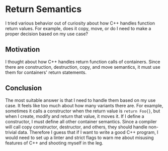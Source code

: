 # Return Semantics

I tried various behavior out of curiosity about how C++ handles function return values. For example, does it copy, move, or do I need to make a proper decision based on my use case?

## Motivation

I thought about how C++ handles return function calls of containers. Since there are construction, destruction, copy, and move semantics, it must use them for containers' return statements.

## Conclusion

The most suitable answer is that I need to handle them based on my use case. It feels like too much about how many variants there are. For example, sometimes it calls a constructor when the return value is `return Foo{}`, but when I create, modify and return that value, it moves it. If I define a constructor, I must define all other container semantics. Since a compiler will call copy constructor, destructor, and others, they should handle non-trivial data. Therefore I guess that if I want to write a good C++ program, I would need to set up a linter and strict flags to warn me about misusing features of C++ and shooting myself in the leg.

